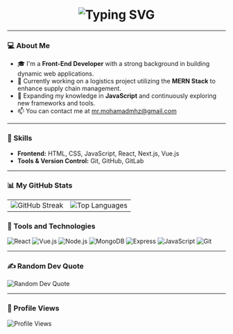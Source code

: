 <h1 align="center">
  <img src="https://readme-typing-svg.herokuapp.com?font=Fira+Code&size=24&duration=3000&pause=500&color=7F182B&center=true&vCenter=true&width=435&lines=Hello+there+!+👋;I'm+Mohammad+Hosein+Mohammadzade+...;A+Front-End+Developer;Nice+to+meet+you" alt="Typing SVG" />
</h1>

---

### 💻 About Me
- 🎓 I'm a **Front-End Developer** with a strong background in building dynamic web applications.
- 🔭 Currently working on a logistics project utilizing the **MERN Stack** to enhance supply chain management.
- 🌱 Expanding my knowledge in **JavaScript** and continuously exploring new frameworks and tools.
- 📫 You can contact me at mr.mohamadmhz@gmail.com

---

### 🚀 Skills
- **Frontend:** HTML, CSS, JavaScript, React, Next.js, Vue.js
- **Tools & Version Control:** Git, GitHub, GitLab

---

### 📊 My GitHub Stats

<table>
  <tr>
    <td>
      <img src="https://github-readme-streak-stats.herokuapp.com/?user=mr-mohamadmhz&theme=radical" alt="GitHub Streak" />
    </td>
    <td>
      <img src="https://github-readme-stats.vercel.app/api/top-langs/?username=mr-mohamadmhz&layout=compact&theme=radical&langs_count=8" alt="Top Languages" />
    </td>
  </tr>
</table>

### 🧰 Tools and Technologies
![React](https://img.shields.io/badge/-React-61DAFB?logo=react&logoColor=white&style=for-the-badge)
![Vue.js](https://img.shields.io/badge/-Vue.js-4FC08D?logo=vue.js&logoColor=white&style=for-the-badge)
![Node.js](https://img.shields.io/badge/-Node.js-339933?logo=node.js&logoColor=white&style=for-the-badge)
![MongoDB](https://img.shields.io/badge/-MongoDB-47A248?logo=mongodb&logoColor=white&style=for-the-badge)
![Express](https://img.shields.io/badge/-Express.js-000000?logo=express&logoColor=white&style=for-the-badge)
![JavaScript](https://img.shields.io/badge/-JavaScript-F7DF1E?logo=javascript&logoColor=black&style=for-the-badge)
![Git](https://img.shields.io/badge/-Git-F05032?logo=git&logoColor=white&style=for-the-badge)

---

### ✍️ Random Dev Quote
![Random Dev Quote](https://quotes-github-readme.vercel.app/api?type=horizontal&theme=radical)

---

### 👀 Profile Views
![Profile Views](https://komarev.com/ghpvc/?username=mr-mohamadmhz&color=blue&style=flat-square)
